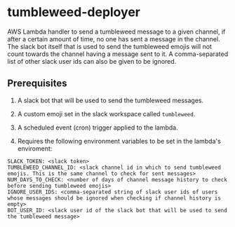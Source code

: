 # tumbleweed-deployer

AWS Lambda handler to send a tumbleweed message to a given channel, if after a certain amount of time, no one has sent a message in the channel. The slack bot itself that is used to send the tumbleweed emojis will not count towards the channel having a message sent to it. A comma-separated list of other slack user ids can also be given to be ignored.

## Prerequisites

1. A slack bot that will be used to send the tumbleweed messages.

2. A custom emoji set in the slack workspace called `tumbleweed`.

3. A scheduled event (cron) trigger applied to the lambda.

4. Requires the following environment variables to be set in the lambda's enviroment:
```
SLACK_TOKEN: <slack token>
TUMBLEWEED_CHANNEL_ID: <slack channel id in which to send tumbleweed emojis. This is the same channel to check for sent messages>
NUM_DAYS_TO_CHECK: <number of days of channel message history to check before sending tumbleweed emojis>
IGNORE_USER_IDS: <comma-separated string of slack user ids of users whose messages should be ignored when checking if channel history is empty>
BOT_USER_ID: <slack user id of the slack bot that will be used to send the tumbleweed message>
```
